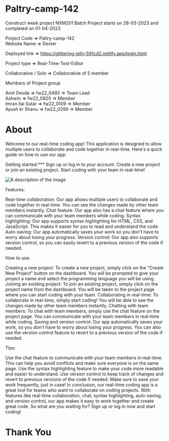 # Paltry-camp-142

Construct week project NXM201 Batch Project starts on 28-03-2023 and completed on 01-04-2023

Project Code => Paltry-camp-142 <br>
Website Name => Dexter

Deployed link => https://glittering-jelly-591cd2.netlify.app/login.html

Project type => Real-Time-Text-Editor

Collaborative / Solo => Collaborative of 5 member

Members of Project group

Amit Devda          => fw22_0493 => Team Lead <br>
Ashwin              => fw22_0820 => Member <br>
Imran Ilai Sutar    => fw22_0109 => Member <br>
Ayush kr Shanu      => fw22_0299 => Member <br>


# About
Welcome to our real-time coding app! This application is designed to allow multiple users to collaborate and code together in real-time. Here's a quick guide on how to use our app:

Getting started:***
Sign up or log in to your account.
Create a new project or join an existing project.
Start coding with your team in real-time!


<img src="C:\Users\Admin\Desktop\dexterlab.html.png" alt="A description of the image" />



Features:

Real-time collaboration: Our app allows multiple users to collaborate and code together in real-time. You can see the changes made by other team members instantly.
Chat feature: Our app also has a chat feature where you can communicate with your team members while coding.
Syntax highlighting: Our app supports syntax highlighting for HTML, CSS, and JavaScript. This makes it easier for you to read and understand the code.
Auto-saving: Our app automatically saves your work so you don't have to worry about losing your progress.
Version control: Our app also supports version control, so you can easily revert to a previous version of the code if needed.

How to use:

Creating a new project: To create a new project, simply click on the "Create New Project" button on the dashboard. You will be prompted to give your project a name and select the programming language you will be using.
Joining an existing project: To join an existing project, simply click on the project name from the dashboard. You will be taken to the project page where you can start coding with your team.
Collaborating in real-time: To collaborate in real-time, simply start coding! You will be able to see the changes made by other team members instantly.
Chatting with team members: To chat with team members, simply use the chat feature on the project page. You can communicate with your team members in real-time while coding.
Saving and version control: Our app automatically saves your work, so you don't have to worry about losing your progress. You can also use the version control feature to revert to a previous version of the code if needed.

Tips:

Use the chat feature to communicate with your team members in real-time. This can help you avoid conflicts and make sure everyone is on the same page.
Use the syntax highlighting feature to make your code more readable and easier to understand.
Use version control to keep track of changes and revert to previous versions of the code if needed.
Make sure to save your work frequently, just in case!
In conclusion, our real-time coding app is a great tool for teams who want to collaborate on coding projects. With features like real-time collaboration, chat, syntax highlighting, auto-saving, and version control, our app makes it easy to work together and create great code. So what are you waiting for? Sign up or log in now and start coding!

# Thank You
